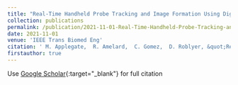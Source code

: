 ```yaml
---
title: "Real-Time Handheld Probe Tracking and Image Formation Using Digital Frequency-Domain Diffuse Optical Spectroscopy"
collection: publications
permalink: /publication/2021-11-01-Real-Time-Handheld-Probe-Tracking-and-Image-Formation-Using-Digital-Frequency-Domain-Diffuse-Optical-Spectroscopy
date: 2021-11-01
venue: 'IEEE Trans Biomed Eng'
citation: ' M. Applegate,  R. Amelard,  C. Gomez,  D. Roblyer, &quot;Real-Time Handheld Probe Tracking and Image Formation Using Digital Frequency-Domain Diffuse Optical Spectroscopy.&quot; IEEE Trans Biomed Eng, 2021.'
firstauthor: true
---
```

Use [Google Scholar](https://scholar.google.com/scholar?q=Real+Time+Handheld+Probe+Tracking+and+Image+Formation+Using+Digital+Frequency+Domain+Diffuse+Optical+Spectroscopy){:target="_blank"} for full citation
